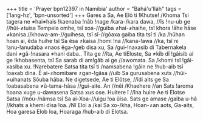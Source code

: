 +++
title = 'Prayer bpn12397 in Namibia'
author = "Bahá'u'lláh"
tags = ['lang-hz', 'bpn-unsorted']
+++
Gares a Sa, Ae Elō ti !Khutse! /Khoma Tsi tagera ne ≠hai≠hais !kaenaba !nâb !nage /kara-/kara dawa, //îs !nu-ub ge //hûi-≠tuisa Tempela omhe, tsî xoa-//guiba ≠hai-≠haihe, tsî khora !āhe hāse ≠kanisa //khowa-am-//guihesa, tsî sî-//gôaxa gaiba tita tsî ti /ka /hûhan hoan ai, êda huihe tsî Sa êsa ≠kaisa /homi !na //kana-!awa //ka, tsî ni !anu-!anudaba ≠naos êga-/geb disa xu, Sa /gui-!naxasib di Tabernakela dani ≠gâ-!nasara ≠hani daba..
	Tita ge //îta, Ae tiEloste, Sa ≠kîb dî !gâisib ai ge !khobasenta, tsî Sa sarab di am!gâb ai ge //awomata. Sa /khomi tsî !gâi-xasiba xu. !Narebatere Satsa tita tsî ti /namsabena !gâin ne !hub-aib tsî !oaxab dina. Ê ai-≠homibare ≠gan-!gâsa //uib Sa gurusabena xuts //hûi-≠uihanats Sôuba hâba.
	Ne digetsede, Ae ti Elōtse, //îdi aits ge Sa !oabasabena ≠û-tama-hâsa //gui-aite. An //nêi /Khaehere //an Sats !aroma hoana xuge u-dawasena Satsa xus ose. Huitere î //îna huire Ae ti Elotse Satsa //nôu-/nâmsa tsî Sa ai-Xoa-//uigu !oa ûisa. Sats ge amase /gaiba u-hâ //khats a khemi disa !oa. /Nî Eloi a /kai Sa xo-/kha, Hoan-≠an aots, Ga-aits, Hoa garesa Elob loa, Hoaraga /hub-aib di Elotsa.
